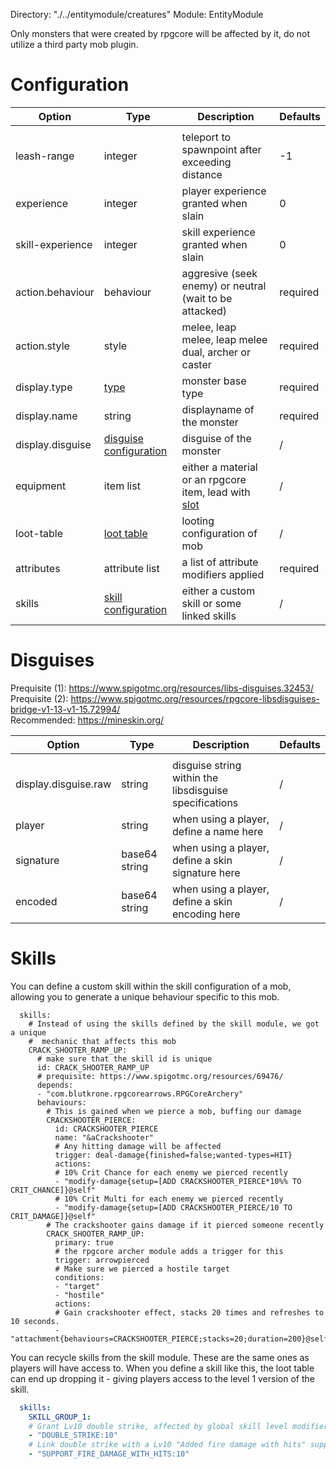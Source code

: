 Directory: "./../entitymodule/creatures"
Module: EntityModule

Only monsters that were created by rpgcore will be affected by it, do not utilize a third party mob plugin.

# Configuration

| Option | Type | Description | Defaults |
|-|-|-|-|
| | | | |
| leash-range | integer | teleport to spawnpoint after exceeding distance | -1 |
| experience | integer | player experience granted when slain | 0 |
| skill-experience | integer | skill experience granted when slain | 0 |
| action.behaviour | behaviour | aggresive (seek enemy) or neutral (wait to be attacked) | required |
| action.style | style | melee, leap melee, leap melee dual, archer or caster | required |
| display.type | [type](https://hub.spigotmc.org/javadocs/bukkit/org/bukkit/entity/EntityType.html) | monster base type | required |
| display.name | string | displayname of the monster | required |
| display.disguise | [disguise configuration](https://github.com/Blutkrone/RPGCoreV3/wiki/EntityModule:-Creatures#disguises) | disguise of the monster | / |
| equipment | item list | either a material or an rpgcore item, lead with [slot](https://hub.spigotmc.org/javadocs/bukkit/org/bukkit/inventory/EquipmentSlot.html) | / |
| loot-table | [loot table](https://github.com/Blutkrone/RPGCoreV3/wiki/EntityModule%3A-Looting) | looting configuration of mob | / |
| attributes | attribute list | a list of attribute modifiers applied | required |
| skills | [skill configuration](https://github.com/Blutkrone/RPGCoreV3/wiki/EntityModule:-Creatures#skills) | either a custom skill or some linked skills | / |

# Disguises

Prequisite (1): https://www.spigotmc.org/resources/libs-disguises.32453/  
Prequisite (2): https://www.spigotmc.org/resources/rpgcore-libsdisguises-bridge-v1-13-v1-15.72994/  
Recommended: https://mineskin.org/

| Option | Type | Description | Defaults |
|-|-|-|-|
| | | | |
| display.disguise.raw | string | disguise string within the libsdisguise specifications | / |
| player | string | when using a player, define a name here | / |
| signature | base64 string | when using a player, define a skin signature here | / |
| encoded | base64 string | when using a player, define a skin encoding here | / |

# Skills

You can define a custom skill within the skill configuration of a mob, allowing you to generate a unique behaviour specific to this mob.

```
  skills:
    # Instead of using the skills defined by the skill module, we got a unique
    #  mechanic that affects this mob
    CRACK_SHOOTER_RAMP_UP:
      # make sure that the skill id is unique
      id: CRACK_SHOOTER_RAMP_UP
      # prequisite: https://www.spigotmc.org/resources/69476/
      depends:
      - "com.blutkrone.rpgcorearrows.RPGCoreArchery"
      behaviours:
        # This is gained when we pierce a mob, buffing our damage
        CRACKSHOOTER_PIERCE:
          id: CRACKSHOOTER_PIERCE
          name: "&aCrackshooter"
          # Any hitting damage will be affected 
          trigger: deal-damage{finished=false;wanted-types=HIT}
          actions:
          # 10% Crit Chance for each enemy we pierced recently
          - "modify-damage{setup=[ADD CRACKSHOOTER_PIERCE*10%% TO CRIT_CHANCE]}@self"
          # 10% Crit Multi for each enemy we pierced recently
          - "modify-damage{setup=[ADD CRACKSHOOTER_PIERCE/10 TO CRIT_DAMAGE]}@self"
        # The crackshooter gains damage if it pierced someone recently
        CRACK_SHOOTER_RAMP_UP:
          primary: true
          # the rpgcore archer module adds a trigger for this
          trigger: arrowpierced
          # Make sure we pierced a hostile target
          conditions:
          - "target"
          - "hostile"
          actions:
          # Gain crackshooter effect, stacks 20 times and refreshes to 10 seconds.
          - "attachment{behaviours=CRACKSHOOTER_PIERCE;stacks=20;duration=200}@self"
```

You can recycle skills from the skill module. These are the same ones as players will have access to. When you define a skill like this, the loot table can end up dropping it - giving players access to the level 1 version of the skill.

```yaml
  skills:
    SKILL_GROUP_1:
    # Grant Lv10 double strike, affected by global skill level modifiers.
    - "DOUBLE_STRIKE:10"
    # Link double strike with a Lv10 "Added fire damage with hits" support. 
    - "SUPPORT_FIRE_DAMAGE_WITH_HITS:10"
```